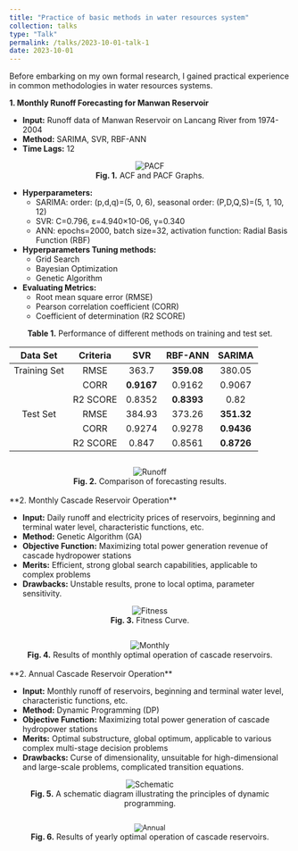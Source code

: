 ```yaml
---
title: "Practice of basic methods in water resources system"
collection: talks
type: "Talk"
permalink: /talks/2023-10-01-talk-1
date: 2023-10-01
---
```


Before embarking on my own formal research, I gained practical experience in common methodologies in water resources systems.

**1. Monthly Runoff Forecasting for Manwan Reservoir**

- **Input:** Runoff data of Manwan Reservoir on Lancang River from 1974-2004
- **Method:** SARIMA, SVR, RBF-ANN
- **Time Lags:** 12

<div style="text-align: center;">
  <img src="http://prelude0324.github.io/academic_pages/images/research_1_fig_1.png#pic_center" alt="PACF" style="max-width: 100%; height: auto;" />
</div>
<div style="text-align: center;">
<b>Fig. 1.</b> ACF and PACF Graphs.
</div>



- **Hyperparameters:**
  - SARIMA: order: (p,d,q)=(5, 0, 6), seasonal order: (P,D,Q,S)=(5, 1, 10, 12)
  - SVR: C=0.796, ε=4.940×10-06, γ=0.340
  - ANN: epochs=2000, batch size=32, activation function: Radial Basis Function (RBF)
- **Hyperparameters Tuning methods:**
  - Grid Search
  - Bayesian Optimization
  - Genetic Algorithm
- **Evaluating Metrics:**
  - Root mean square error (RMSE)
  - Pearson correlation coefficient (CORR)
  - Coefficient of determination (R2 SCORE)

<div style="text-align: center;">
<b>Table 1.</b> Performance of different methods on training and test set.
</div>

|   Data Set   | Criteria |    SVR     |  RBF-ANN   |   SARIMA   |
| :----------: | :------: | :--------: | :--------: | :--------: |
| Training Set |   RMSE   |   363.7    | **359.08** |   380.05   |
|              |   CORR   | **0.9167** |   0.9162   |   0.9067   |
|              | R2 SCORE |   0.8352   | **0.8393** |    0.82    |
|   Test Set   |   RMSE   |   384.93   |   373.26   | **351.32** |
|              |   CORR   |   0.9274   |   0.9278   | **0.9436** |
|              | R2 SCORE |   0.847    |   0.8561   | **0.8726** |

<div style="text-align: center; margin-top: 2em">
  <img src="http://prelude0324.github.io/academic_pages/images/research_1_fig_2.png#pic_center" alt="Runoff" style="max-width: 100%; height: auto;" />
</div>



<div style="text-align: center;">
<b>Fig. 2.</b> Comparison of forecasting results.
</div><br/>
**2. Monthly Cascade Reservoir Operation**

- **Input:** Daily runoff and electricity prices of reservoirs, beginning and terminal water level, characteristic functions, etc.
- **Method:** Genetic Algorithm (GA)
- **Objective Function:** Maximizing total power generation revenue of cascade hydropower stations
- **Merits:** Efficient, strong global search capabilities, applicable to complex problems
- **Drawbacks:** Unstable results, prone to local optima, parameter sensitivity.

<div style="text-align: center;">
  <img src="http://prelude0324.github.io/academic_pages/images/research_2_fig_1.png#pic_center" alt="Fitness" style="max-width: 50%; height: auto;" />
</div>
<div style="text-align: center;">
<b>Fig. 3.</b> Fitness Curve.
</div>



<div style="text-align: center; margin-top: 2em">
  <img src="http://prelude0324.github.io/academic_pages/images/research_2_fig_2.png#pic_center" alt="Monthly" style="max-width: 100%; height: auto;" />
</div>




<div style="text-align: center;">
<b>Fig. 4.</b> Results of monthly optimal operation of cascade reservoirs.
</div><br/>
**2. Annual Cascade Reservoir Operation**

- **Input:** Monthly runoff of reservoirs, beginning and terminal water level, characteristic functions, etc.
- **Method:** Dynamic Programming (DP)
- **Objective Function:** Maximizing total power generation of cascade hydropower stations
- **Merits:** Optimal substructure, global optimum, applicable to various complex multi-stage decision problems
- **Drawbacks:** Curse of dimensionality, unsuitable for high-dimensional and large-scale problems, complicated transition equations.

<div style="text-align: center;">
  <img src="http://prelude0324.github.io/academic_pages/images/research_3_fig_1.png#pic_center" alt="Schematic" style="max-width: 90%; height: auto;" />
</div>


<div style="text-align: center;">
<b>Fig. 5.</b> A schematic diagram illustrating the principles of dynamic programming.
</div>



<div style="text-align: center; margin-top: 2em">
  <img src="http://prelude0324.github.io/academic_pages/images/research_3_fig_2.png#pic_center" alt="Annual" style="zoom:90%;">
</div>
<div style="text-align: center;">
<b>Fig. 6.</b> Results of yearly optimal operation of cascade reservoirs.
</div><br/>
